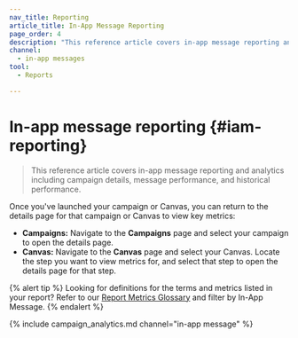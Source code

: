 ```yaml
---
nav_title: Reporting
article_title: In-App Message Reporting
page_order: 4
description: "This reference article covers in-app message reporting and analytics including campaign details, message performance, and historical performance."
channel:
  - in-app messages
tool:
  - Reports

---
```


# In-app message reporting {#iam-reporting}

> This reference article covers in-app message reporting and analytics including campaign details, message performance, and historical performance.

Once you've launched your campaign or Canvas, you can return to the details page for that campaign or Canvas to view key metrics:

- **Campaigns:** Navigate to the **Campaigns** page and select your campaign to open the details page.
- **Canvas:** Navigate to the **Canvas** page and select your Canvas. Locate the step you want to view metrics for, and select that step to open the details page for that step.

{% alert tip %}
Looking for definitions for the terms and metrics listed in your report? Refer to our [Report Metrics Glossary]({{site.baseurl}}/user_guide/data_and_analytics/report_metrics/) and filter by In-App Message.
{% endalert %}

{% include campaign_analytics.md channel="in-app message" %}

